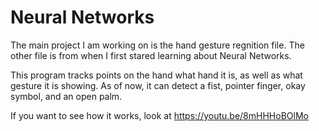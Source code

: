 # Neural Networks
The main project I am working on is the hand gesture regnition file. The other file is from when I first stared learning about Neural Networks.

This program tracks points on the hand what hand it is, as well as what gesture it is showing.
As of now, it can detect a fist, pointer finger, okay symbol, and an open palm.


If you want to see how it works, look at
https://youtu.be/8mHHHoBOlMo
